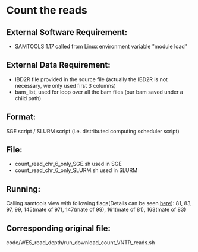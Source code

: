 # Count the reads

## External Software Requirement:

 - SAMTOOLS 1.17 called from Linux environment variable "module load"

## External Data Requirement:

 - IBD2R file provided in the source file (actually the IBD2R is not necessary, we only used first 3 columns)
 - bam_list, used for loop over all the bam files (our bam saved under a child path)

## Format:

SGE script / SLURM script (i.e. distributed computing scheduler script)

## File:

 - count_read_chr_6_only_SGE.sh used in SGE
 - count_read_chr_6_only_SLURM.sh used in SLURM

## Running:

Calling samtools view with following flags(Details can be seen [here](https://broadinstitute.github.io/picard/explain-flags.html)): 81, 83, 97, 99, 145(mate of 97), 147(mate of 99), 161(mate of 81), 163(mate of 83)

## Corresponding original file:

code/WES_read_depth/run_download_count_VNTR_reads.sh

